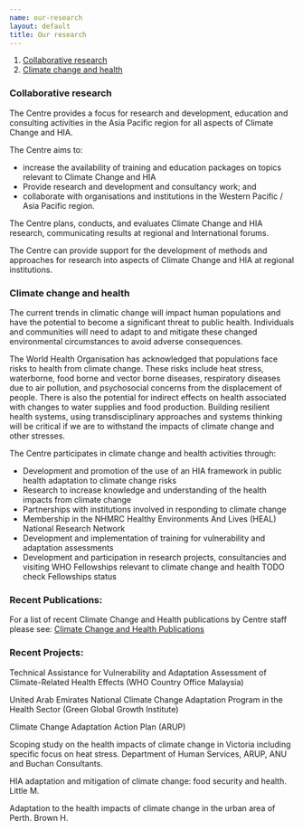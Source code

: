 ```yaml
---
name: our-research
layout: default
title: Our research
---
```


1. [Collaborative research](#head-collres)
1. [Climate change and health](#head-ccres)

###  <a name="head-collres"></a>Collaborative research

The Centre provides a focus for research and development, education and consulting activities in the Asia Pacific region for all aspects of Climate Change and HIA.

The Centre aims to:

- increase the availability of training and education packages on topics relevant to Climate Change and HIA
- Provide research and development and consultancy work; and
- collaborate with organisations and institutions in the Western Pacific / Asia Pacific region.


The Centre plans, conducts, and evaluates  Climate Change and HIA research, communicating results at regional and International forums.

The Centre can provide support for the development of methods and approaches for research into aspects of Climate Change and HIA at regional institutions.

###  <a name="head-ccres"></a>Climate change and health

The current trends in climatic change will impact human populations and have the potential to become a significant threat to public health. Individuals and communities will need to adapt to  and mitigate these changed environmental circumstances to avoid adverse consequences.

The World Health Organisation has acknowledged that populations face risks to health from climate change.  These risks include heat stress, waterborne, food borne and vector borne diseases, respiratory diseases due to air pollution, and psychosocial concerns from the displacement of people. There is also the potential for indirect effects on health associated with changes to water supplies and food production.  Building resilient health systems, using transdisciplinary approaches and systems thinking will be critical if we are to withstand the impacts of climate change and other stresses.

The Centre participates in climate change and health activities through:

- Development and promotion of the use of an HIA framework in public health adaptation to climate change risks
- Research to increase knowledge and understanding of the health impacts from climate change
- Partnerships with institutions involved in responding to climate change
- Membership in the NHMRC Healthy Environments And Lives (HEAL) National Research Network
- Development and implementation of training for vulnerability and adaptation assessments
- Development and participation in research projects, consultancies and visiting WHO Fellowships relevant to climate change and health TODO check Fellowships status

### Recent Publications:

For a list of recent Climate Change and Health publications by Centre staff please see: [Climate Change and Health Publications](http://ehia.curtin.edu.au/about/publications/)

### Recent Projects:

Technical Assistance for Vulnerability and Adaptation Assessment of Climate-Related Health Effects (WHO Country Office Malaysia)

United Arab Emirates National Climate Change Adaptation Program in the Health Sector (Green Global Growth Institute)

Climate Change Adaptation Action Plan (ARUP)

Scoping study on the health impacts of climate change in Victoria including specific focus on heat stress. Department of Human Services, ARUP, ANU and Buchan Consultants.

HIA adaptation and mitigation of climate change: food security and health. Little M.

Adaptation to the health impacts of climate change in the urban area of Perth. Brown H.
